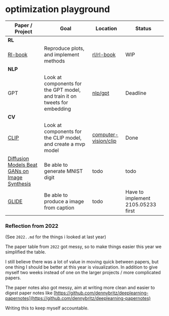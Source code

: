 # optimization playground


| **Paper / Project**                                                                   | **Goal**                                                                   | **Location**                                    | **Status**                          |
| ------------------------------------------------------------------------------------- | -------------------------------------------------------------------------- | ----------------------------------------------- | ----------------------------------- |
| **RL**                                                                                |                                                                            |                                                 |                                     |
| [Rl-book](http://incompleteideas.net/book/the-book.html)                              | Reproduce plots, and implement methods                                     | [rl/rl-book](./rl/rl-book/)                     | WIP                                 |
| **NLP**                                                                               |                                                                            |                                                 |                                     |
| GPT                                                                                   | Look at components for the GPT model, and train it on tweets for embedding | [nlp/gpt](.nlp/gpt)                             | Deadline                            |
| **CV**                                                                                |                                                                            |                                                 |                                     |
| [CLIP](https://openai.com/blog/clip/)                                                 | Look at components for the CLIP model, and create a mvp model              | [computer-vision/clip](./computer-vision/clip/) | Done                                |
| [Diffusion Models Beat GANs on Image Synthesis](https://arxiv.org/pdf/2105.05233.pdf) | Be able to generate MNIST digit                                            | todo                                            | todo                                |
| [GLIDE](https://arxiv.org/pdf/2112.10741.pdf)                                         | Be able to produce a image from caption                                    | todo                                            | Have to implement  2105.05233 first |


### Reflection from 2022
(See `2022..md` for the things i looked at last year)

The paper table from `2022` got messy, so to make things easier this year we simplified the table.

I still believe there was a lot of value in moving quick between papers, but one thing I should be better at this year is visualization. In addition to give myself two weeks instead of one on the larger projects / more complicated papers.

The paper notes also got messy, aim at writing more clean and easier to digest paper notes like [https://github.com/dennybritz/deeplearning-papernotes](https://github.com/dennybritz/deeplearning-papernotes)

Writing this to keep myself accountable.

